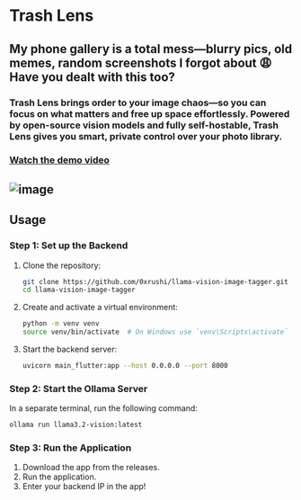 # Trash Lens

## My phone gallery is a total mess—blurry pics, old memes, random screenshots I forgot about 😩 Have you dealt with this too?

### Trash Lens brings order to your image chaos—so you can focus on what matters and free up space effortlessly. Powered by open-source vision models and fully self-hostable, Trash Lens gives you smart, private control over your photo library.
### [Watch the demo video](https://odysee.com/@rushi:2/trash-lens:4)

![image](https://github.com/user-attachments/assets/21330817-6eef-4acf-b020-fd5dbb83d4b7)
---


## Usage

### Step 1: Set up the Backend

1. Clone the repository:
    ```bash
    git clone https://github.com/0xrushi/llama-vision-image-tagger.git
    cd llama-vision-image-tagger
    ```

2. Create and activate a virtual environment:
    ```bash
    python -m venv venv
    source venv/bin/activate  # On Windows use `venv\Scripts\activate`
    ```

3. Start the backend server:
    ```bash
    uvicorn main_flutter:app --host 0.0.0.0 --port 8000
    ```

### Step 2: Start the Ollama Server

In a separate terminal, run the following command:
```bash
ollama run llama3.2-vision:latest
```

### Step 3: Run the Application

1. Download the app from the releases.
2. Run the application.
3. Enter your backend IP in the app!
